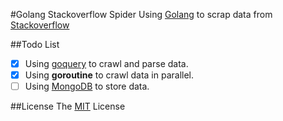 #Golang Stackoverflow Spider
Using [Golang](https://golang.org/) to scrap data from [Stackoverflow](http://stackoverflow.com/)

##Todo List
- [x] Using [goquery](https://github.com/PuerkitoBio/goquery) to crawl and parse data.
- [x] Using **goroutine** to crawl data in parallel.
- [ ] Using [MongoDB](https://www.mongodb.com/) to store data.

##License
The [MIT](http://opensource.org/licenses/MIT) License 